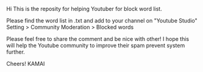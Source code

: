 Hi This is the reposity for helping Youtuber for block word list.

Please find the word list in .txt and add to your channel on "Youtube Studio"
Setting > Community Moderation > Blocked words

Please feel free to share the comment and be nice with other!
I hope this will help the Youtube community to improve their spam prevent system further.

Cheers!
KAMAI
